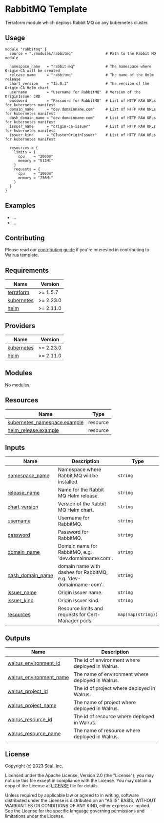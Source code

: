 # RabbitMQ Template

Terraform module which deploys Rabbit MQ on any kubernetes cluster.

## Usage

```hcl
module "rabbitmq" {
  source = "./modules/rabbitmq"               # Path to the Rabbit MQ module

  namespace_name   = "rabbit-mq"              # The namespace where Origin-CA will be created
  release_name     = "rabbitmq"               # The name of the Helm release
  chart_version    = "15.0.1"                 # The version of the Origin-CA Helm chart
  username         = "Username for RabbitMQ"  # Version of the OriginIssuer CRD
  password         = "Password for RabbitMQ"  # List of HTTP RAW URLs for kubernetes manifest
  domain_name      = "dev.domainname.com"     # List of HTTP RAW URLs for kubernetes manifest
  dash_domain_name = "dev-domainname-com"     # List of HTTP RAW URLs for kubernetes manifest
  issuer_name      = "origin-ca-issuer"       # List of HTTP RAW URLs for kubernetes manifest
  issuer_kind      = "ClusterOriginIssuer"    # List of HTTP RAW URLs for kubernetes manifest

  resources = {
    limits = {
      cpu    = "2000m"
      memory = "512Mi"
    }
    requests = {
      cpu    = "1000m"
      memory = "256Mi"
    }
  }
}
```

## Examples

- ...
- ...

## Contributing

Please read our [contributing guide](./docs/CONTRIBUTING.md) if you're interested in contributing to Walrus template.

<!-- BEGIN_TF_DOCS -->
## Requirements

| Name | Version |
|------|---------|
| <a name="requirement_terraform"></a> [terraform](#requirement\_terraform) | >= 1.5.7 |
| <a name="requirement_kubernetes"></a> [kubernetes](#requirement\_kubernetes) | >= 2.23.0 |
| <a name="requirement_helm"></a> [helm](#requirement\_helm) | >= 2.11.0 |

## Providers

| Name | Version |
|------|---------|
| <a name="provider_kubernetes"></a> [kubernetes](#provider\_kubernetes) | >= 2.23.0 |
| <a name="provider_helm"></a> [helm](#provider\_helm) | >= 2.11.0 |

## Modules

No modules.

## Resources

| Name | Type |
|------|------|
| [kubernetes_namespace.example](https://registry.terraform.io/providers/hashicorp/kubernetes/latest/docs/resources/namespace) | resource |
| [helm_release.example](https://registry.terraform.io/providers/hashicorp/helm/latest/docs/resources/release) | resource |

## Inputs

| Name | Description | Type | Default | Required |
|------|-------------|------|---------|:--------:|
| <a name="input_namespace_name"></a> [namespace_name](#input_namespace_name) | Namespace where Rabbit MQ will be installed. | `string` | `"rabbit-mq"` | no |
| <a name="input_release_name"></a> [release_name](#input_release_name) | Name for the Rabbit MQ Helm release. | `string` | `"rabbitmq"` | no |
| <a name="input_chart_version"></a> [chart_version](#input_chart_version) | Version of the Rabbit MQ Helm chart. | `string` | `"15.0.1"` | no |
| <a name="input_username"></a> [username](#input_username) | Username for RabbitMQ. | `string` | `` | yes |
| <a name="input_password"></a> [password](#input_password) | Password for RabbitMQ. | `string` | `"rabbitmq"` | yes |
| <a name="input_domain_name"></a> [domain_name](#input_domain_name) | Domain name for RabbitMQ, e.g. 'dev.domainname.com'. | `string` | `"dev.domainname.com"` | no |
| <a name="input_dash_domain_name"></a> [dash_domain_name](#input_dash_domain_name) | domain name with dashes for RabbitMQ, e.g. 'dev-domainname-com'. | `string` | `"dev-domainname-com"` | no |
| <a name="input_issuer_name"></a> [issuer_name](#input_issuer_name) | Origin issuer name. | `string` | `"origin-ca-issuer"` | yes |
| <a name="input_issuer_kind"></a> [issuer_kind](#input_issuer_kind) | Origin issuer kind. | `string` | `"ClusterOriginIssuer"` | no |
| <a name="input_resources"></a> [resources](#input_resources) | Resource limits and requests for Cert-Manager pods. | `map(map(string))` | `"See example"` | no |


## Outputs

| Name | Description |
|------|-------------|
| <a name="output_walrus_environment_id"></a> [walrus\_environment\_id](#output\_walrus\_environment\_id) | The id of environment where deployed in Walrus. |
| <a name="output_walrus_environment_name"></a> [walrus\_environment\_name](#output\_walrus\_environment\_name) | The name of environment where deployed in Walrus. |
| <a name="output_walrus_project_id"></a> [walrus\_project\_id](#output\_walrus\_project\_id) | The id of project where deployed in Walrus. |
| <a name="output_walrus_project_name"></a> [walrus\_project\_name](#output\_walrus\_project\_name) | The name of project where deployed in Walrus. |
| <a name="output_walrus_resource_id"></a> [walrus\_resource\_id](#output\_walrus\_resource\_id) | The id of resource where deployed in Walrus. |
| <a name="output_walrus_resource_name"></a> [walrus\_resource\_name](#output\_walrus\_resource\_name) | The name of resource where deployed in Walrus. |
<!-- END_TF_DOCS -->

## License

Copyright (c) 2023 [Seal, Inc.](https://seal.io)

Licensed under the Apache License, Version 2.0 (the "License");
you may not use this file except in compliance with the License.
You may obtain a copy of the License at [LICENSE](./LICENSE) file for details.

Unless required by applicable law or agreed to in writing, software
distributed under the License is distributed on an "AS IS" BASIS,
WITHOUT WARRANTIES OR CONDITIONS OF ANY KIND, either express or implied.
See the License for the specific language governing permissions and
limitations under the License.
